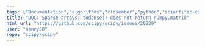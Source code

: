 ```yaml
---
tags: ["Documentation","algorithms","closember","python","scientific-computing","scipy","scipy.sparse"]
title: "DOC: Sparse arrays: todense() does not return numpy.matrix"
html_url: "https://github.com/scipy/scipy/issues/20239"
user: "henry50"
repo: "scipy/scipy"
---
```


